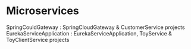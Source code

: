 # Microservices

SpringCouldGateway : SpringCloudGateway & CustomerService projects <br>
EurekaServiceApplication : EurekaServiceApplication, ToyService & ToyClientService projects <br>
